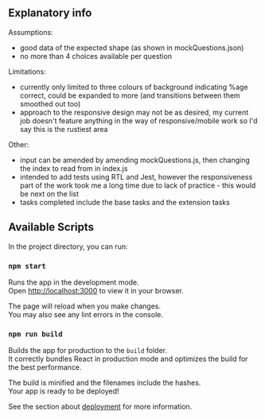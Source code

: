 ## Explanatory info

Assumptions:

- good data of the expected shape (as shown in mockQuestions.json)
- no more than 4 choices available per question

Limitations:

- currently only limited to three colours of background indicating %age correct, could be expanded to more (and transitions between them smoothed out too)
- approach to the responsive design may not be as desired, my current job doesn't feature anything in the way of responsive/mobile work so I'd say this is the rustiest area

Other:

- input can be amended by amending mockQuestions.js, then changing the index to read from in index.js
- intended to add tests using RTL and Jest, however the responsiveness part of the work took me a long time due to lack of practice - this would be next on the list
- tasks completed include the base tasks and the extension tasks

## Available Scripts

In the project directory, you can run:

### `npm start`

Runs the app in the development mode.\
Open [http://localhost:3000](http://localhost:3000) to view it in your browser.

The page will reload when you make changes.\
You may also see any lint errors in the console.

### `npm run build`

Builds the app for production to the `build` folder.\
It correctly bundles React in production mode and optimizes the build for the best performance.

The build is minified and the filenames include the hashes.\
Your app is ready to be deployed!

See the section about [deployment](https://facebook.github.io/create-react-app/docs/deployment) for more information.
